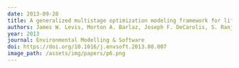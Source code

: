 ```yaml
---
date: 2013-09-28
title: A generalized multistage optimization modeling framework for life cycle assessment-based integrated solid waste management
authors: James W. Levis, Morton A. Barlaz, Joseph F. DeCarolis, S. Ranji Ranjithan
year: 2013
journal: Environmental Modelling & Software
doi: https://doi.org/10.1016/j.envsoft.2013.08.007
image_path: /assets/img/papers/p6.png
---
```

